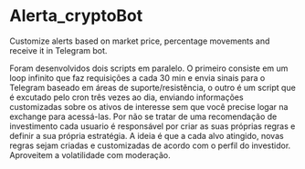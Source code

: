 # Alerta_cryptoBot
Customize alerts based on market price, percentage movements and receive it in Telegram bot.

Foram desenvolvidos dois scripts em paralelo. O primeiro consiste em um loop infinito que faz requisições a cada 30 min e envia sinais para o Telegram baseado em áreas de suporte/resistência, o outro é um script que é excutado pelo cron três vezes ao dia, enviando informações customizadas sobre os ativos de interesse sem que você precise logar na exchange para acessá-las.
Por não se tratar de uma recomendação de investimento cada usuario é responsável por criar as suas próprias regras e definir a sua própria estratégia. A ideia é que a cada alvo atingido, novas regras sejam criadas e customizadas de acordo com o perfil do investidor. Aproveitem a volatilidade com moderação.

